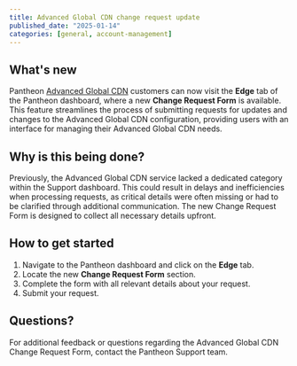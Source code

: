 ```yaml
---
title: Advanced Global CDN change request update
published_date: "2025-01-14"
categories: [general, account-management]
---
```


## What's new

Pantheon [Advanced Global CDN](/guides/agcdn) customers can now visit the **Edge** tab of the Pantheon dashboard, where a new **Change Request Form** is available. This feature streamlines the process of submitting requests for updates and changes to the Advanced Global CDN configuration, providing users with an interface for managing their Advanced Global CDN needs.

## Why is this being done?

Previously, the Advanced Global CDN service lacked a dedicated category within the Support dashboard. This could result in delays and inefficiencies when processing requests, as critical details were often missing or had to be clarified through additional communication. The new Change Request Form is designed to collect all necessary details upfront.

## How to get started

1. Navigate to the Pantheon dashboard and click on the **Edge** tab.  
2. Locate the new **Change Request Form** section.  
3. Complete the form with all relevant details about your request.  
4. Submit your request.

## Questions?

For additional feedback or questions regarding the Advanced Global CDN Change Request Form, contact the Pantheon Support team.
